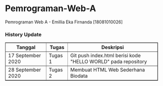 <h1>Pemrograman-Web-A</h1>
<p>Pemrograman Web A - Emillia Eka Firnanda [18081010026]</p>

<h3>History Update</h3>

<table border="1px">
<tr>
    <th>Tanggal</th>
    <th>Tugas</th>
    <th>Deskripsi</th>
</tr>
  <tr>
    <td>17 September 2020</td>
    <td>Tugas 1</td>
    <td>Git push index.html berisi kode "HELLO WORLD" pada repository</td>
  </tr>
  <tr>
    <td>28 September 2020</td>
    <td>Tugas 2</td>
    <td>Membuat HTML Web Sederhana Biodata</td>
  </tr>
</table>

